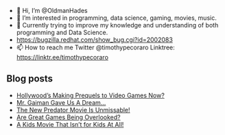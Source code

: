 - 👋 Hi, I’m @OldmanHades
- 👀 I’m interested in programming, data science, gaming, movies, music.
- 🌱 Currently trying to improve my knowledge and understanding of both programming and Data Science.
- https://bugzilla.redhat.com/show_bug.cgi?id=2002083
- 📫 How to reach me Twitter @timothypecoraro
Linktree: https://linktr.ee/timothypecoraro

## Blog posts
<!-- BLOG-POST-LIST:START -->
- [Hollywood’s Making Prequels to Video Games Now?](https://medium.com/@timothypecoraro/hollywoods-making-prequels-to-video-games-now-5f68b83d6e40?source=rss-5097f5c9b801------2)
- [Mr. Gaiman Gave Us A Dream…](https://medium.com/@timothypecoraro/mr-gaiman-gave-us-a-dream-b5344ef7c1aa?source=rss-5097f5c9b801------2)
- [The New Predator Movie Is Unmissable!](https://medium.com/@timothypecoraro/the-new-predator-movie-is-unmissable-3163ac006813?source=rss-5097f5c9b801------2)
- [Are Great Games Being Overlooked?](https://medium.com/@timothypecoraro/reasons-why-great-games-are-being-overlooked-10d51bb695f3?source=rss-5097f5c9b801------2)
- [A Kids Movie That Isn’t for Kids At All!](https://medium.com/@timothypecoraro/a-kids-movie-that-isnt-for-kids-at-all-c89653c257f1?source=rss-5097f5c9b801------2)
<!-- BLOG-POST-LIST:END -->
